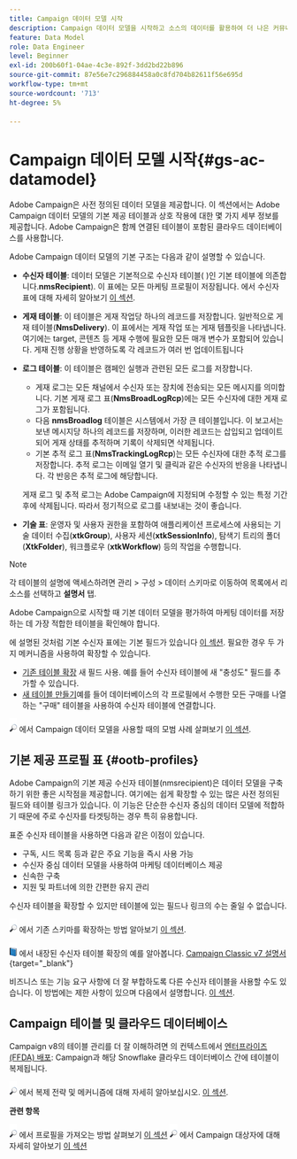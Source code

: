 ```yaml
---
title: Campaign 데이터 모델 시작
description: Campaign 데이터 모델을 시작하고 소스의 데이터를 활용하여 더 나은 커뮤니케이션 및 마케팅 결과를 얻으십시오.
feature: Data Model
role: Data Engineer
level: Beginner
exl-id: 200b60f1-04ae-4c3e-892f-3dd2bd22b896
source-git-commit: 87e56e7c296884458a0c8fd704b82611f56e695d
workflow-type: tm+mt
source-wordcount: '713'
ht-degree: 5%

---
```


# Campaign 데이터 모델 시작{#gs-ac-datamodel}

Adobe Campaign은 사전 정의된 데이터 모델을 제공합니다. 이 섹션에서는 Adobe Campaign 데이터 모델의 기본 제공 테이블과 상호 작용에 대한 몇 가지 세부 정보를 제공합니다. Adobe Campaign은 함께 연결된 테이블이 포함된 클라우드 데이터베이스를 사용합니다.

Adobe Campaign 데이터 모델의 기본 구조는 다음과 같이 설명할 수 있습니다.

* **수신자 테이블**: 데이터 모델은 기본적으로 수신자 테이블( )인 기본 테이블에 의존합니다.**nmsRecipient**). 이 표에는 모든 마케팅 프로필이 저장됩니다. 에서 수신자 표에 대해 자세히 알아보기 [이 섹션](#ootb-profiles).

* **게재 테이블**: 이 테이블은 게재 작업당 하나의 레코드를 저장합니다. 일반적으로 게재 테이블(**NmsDelivery**). 이 표에서는 게재 작업 또는 게재 템플릿을 나타냅니다. 여기에는 target, 콘텐츠 등 게재 수행에 필요한 모든 매개 변수가 포함되어 있습니다. 게재 진행 상황을 반영하도록 각 레코드가 여러 번 업데이트됩니다

* **로그 테이블**: 이 테이블은 캠페인 실행과 관련된 모든 로그를 저장합니다.

   * 게재 로그는 모든 채널에서 수신자 또는 장치에 전송되는 모든 메시지를 의미합니다. 기본 게재 로그 표(**NmsBroadLogRcp**)에는 모든 수신자에 대한 게재 로그가 포함됩니다.
   * 다음 **nmsBroadlog** 테이블은 시스템에서 가장 큰 테이블입니다. 이 보고서는 보낸 메시지당 하나의 레코드를 저장하며, 이러한 레코드는 삽입되고 업데이트되어 게재 상태를 추적하며 기록이 삭제되면 삭제됩니다.
   * 기본 추적 로그 표(**NmsTrackingLogRcp**)는 모든 수신자에 대한 추적 로그를 저장합니다. 추적 로그는 이메일 열기 및 클릭과 같은 수신자의 반응을 나타냅니다. 각 반응은 추적 로그에 해당합니다.

  게재 로그 및 추적 로그는 Adobe Campaign에 지정되며 수정할 수 있는 특정 기간 후에 삭제됩니다. 따라서 정기적으로 로그를 내보내는 것이 좋습니다.

* **기술 표**: 운영자 및 사용자 권한을 포함하여 애플리케이션 프로세스에 사용되는 기술 데이터 수집(**xtkGroup**), 사용자 세션(**xtkSessionInfo**), 탐색기 트리의 폴더(**XtkFolder**), 워크플로우 (**xtkWorkflow**) 등의 작업을 수행합니다.

>[!NOTE]
>
>각 테이블의 설명에 액세스하려면 관리 > 구성 > 데이터 스키마로 이동하여 목록에서 리소스를 선택하고 **설명서** 탭.

Adobe Campaign으로 시작할 때 기본 데이터 모델을 평가하여 마케팅 데이터를 저장하는 데 가장 적합한 테이블을 확인해야 합니다.

에 설명된 것처럼 기본 수신자 표에는 기본 필드가 있습니다 [이 섹션](#ootb-profiles). 필요한 경우 두 가지 메커니즘을 사용하여 확장할 수 있습니다.

* [기존 테이블 확장](extend-schema.md) 새 필드 사용. 예를 들어 수신자 테이블에 새 &quot;충성도&quot; 필드를 추가할 수 있습니다.
* [새 테이블 만들기](create-schema.md)예를 들어 데이터베이스의 각 프로필에서 수행한 모든 구매를 나열하는 &quot;구매&quot; 테이블을 사용하여 수신자 테이블에 연결합니다.

![](../assets/do-not-localize/glass.png) 에서 Campaign 데이터 모델을 사용할 때의 모범 사례 살펴보기 [이 섹션](datamodel-best-practices.md).

## 기본 제공 프로필 표 {#ootb-profiles}

Adobe Campaign의 기본 제공 수신자 테이블(nmsrecipient)은 데이터 모델을 구축하기 위한 좋은 시작점을 제공합니다. 여기에는 쉽게 확장할 수 있는 많은 사전 정의된 필드와 테이블 링크가 있습니다. 이 기능은 단순한 수신자 중심의 데이터 모델에 적합하기 때문에 주로 수신자를 타겟팅하는 경우 특히 유용합니다.

표준 수신자 테이블을 사용하면 다음과 같은 이점이 있습니다.

* 구독, 시드 목록 등과 같은 주요 기능을 즉시 사용 가능
* 수신자 중심 데이터 모델을 사용하여 마케팅 데이터베이스 제공
* 신속한 구축
* 지원 및 파트너에 의한 간편한 유지 관리

수신자 테이블을 확장할 수 있지만 테이블에 있는 필드나 링크의 수는 줄일 수 없습니다.

![](../assets/do-not-localize/glass.png) 에서 기존 스키마를 확장하는 방법 알아보기 [이 섹션](extend-schema.md).

![](../assets/do-not-localize/book.png) 에서 내장된 수신자 테이블 확장의 예를 알아봅니다. [Campaign Classic v7 설명서](https://experienceleague.adobe.com/docs/campaign-classic/using/configuring-campaign-classic/editing-schemas/examples-of-schemas-edition.html#extending-a-table){target="_blank"}

비즈니스 또는 기능 요구 사항에 더 잘 부합하도록 다른 수신자 테이블을 사용할 수도 있습니다. 이 방법에는 제한 사항이 있으며 다음에서 설명합니다. [이 섹션](custom-recipient.md).

## Campaign 테이블 및 클라우드 데이터베이스

Campaign v8의 테이블 관리를 더 잘 이해하려면 의 컨텍스트에서 [엔터프라이즈(FFDA) 배포](../architecture/enterprise-deployment.md): Campaign과 해당 Snowflake 클라우드 데이터베이스 간에 테이블이 복제됩니다.

![](../assets/do-not-localize/glass.png) 에서 복제 전략 및 메커니즘에 대해 자세히 알아보십시오. [이 섹션](../architecture/replication.md).

**관련 항목**

![](../assets/do-not-localize/glass.png) 에서 프로필을 가져오는 방법 살펴보기 [이 섹션](../start/import.md)
![](../assets/do-not-localize/glass.png) 에서 Campaign 대상자에 대해 자세히 알아보기 [이 섹션](../start/audiences.md)
